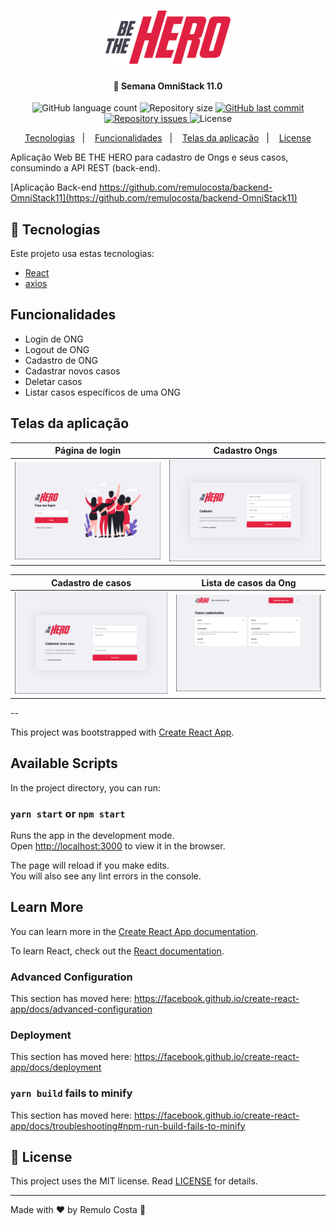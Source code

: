 <h1 align="center">
  <img alt="BE THE HERO" title="BE THE HERO" src=".github/logo.png" width="200px" />
</h1>

<h4 align="center">
 🚀 Semana OmniStack 11.0
</h4>

<p align="center">
  <img alt="GitHub language count" src="https://img.shields.io/github/languages/count/remulocosta/frontend-omnistack11">

  <img alt="Repository size" src="https://img.shields.io/github/repo-size/remulocosta/frontend-omnistack11">
  
  <a href="https://github.com/remulocosta/frontend-omnistack11/commits/master">
    <img alt="GitHub last commit" src="https://img.shields.io/github/last-commit/remulocosta/frontend-omnistack11">
  </a>

  <a href="https://github.com/remulocosta/frontend-omnistack11/issues">
    <img alt="Repository issues" src="https://img.shields.io/github/issues/remulocosta/frontend-omnistack11">
  </a>

  <img alt="License" src="https://img.shields.io/badge/license-MIT-brightgreen">
</p>

<p align="center">
  <a href="#rocket-tecnologias">Tecnologias</a>&nbsp;&nbsp;&nbsp;|&nbsp;&nbsp;&nbsp;
  <a href="#funcionalidades">Funcionalidades</a>&nbsp;&nbsp;&nbsp;|&nbsp;&nbsp;&nbsp;
  <a href="#telas-da-aplicacao">Telas da aplicação</a>&nbsp;&nbsp;&nbsp;|&nbsp;&nbsp;&nbsp;
  <a href="#memo-license">License</a>
</p>



Aplicação Web BE THE HERO para cadastro de Ongs e seus casos, consumindo a API REST (back-end). 

[Aplicação Back-end https://github.com/remulocosta/backend-OmniStack11](https://github.com/remulocosta/backend-OmniStack11)

## :rocket: Tecnologias

Este projeto usa estas tecnologias:

- [React](https://reactjs.org)
- [axios](https://github.com/axios/axios)

## Funcionalidades

- Login de ONG
- Logout de ONG
- Cadastro de ONG
- Cadastrar novos casos
- Deletar casos
- Listar casos específicos de uma ONG

## Telas da aplicação

Página de login | Cadastro Ongs 
--------- | ---------
<img alt="Login" title="Login" src=".github/01-login.png" width="500px" /> | <img alt="Cadastro Ongs" title="Cadastro Ongs" src=".github/02-cadastro-ongs.png" width="500px" />

Cadastro de casos | Lista de casos da Ong 
--------- | ---------
<img alt="Cadastro de casos" title="Cadastro de casos" src=".github/03-cadastro-de-casos.png" width="500px" /> | <img alt="Lista de casos da Ong" title="Lista de casos da Ong" src=".github/04-lista-de-casos.png" width="500px" />





--

This project was bootstrapped with [Create React App](https://github.com/facebook/create-react-app).

## Available Scripts

In the project directory, you can run:

### `yarn start` or `npm start`

Runs the app in the development mode.<br />
Open [http://localhost:3000](http://localhost:3000) to view it in the browser.

The page will reload if you make edits.<br />
You will also see any lint errors in the console.

## Learn More

You can learn more in the [Create React App documentation](https://facebook.github.io/create-react-app/docs/getting-started).

To learn React, check out the [React documentation](https://reactjs.org/).

### Advanced Configuration

This section has moved here: https://facebook.github.io/create-react-app/docs/advanced-configuration

### Deployment

This section has moved here: https://facebook.github.io/create-react-app/docs/deployment

### `yarn build` fails to minify

This section has moved here: https://facebook.github.io/create-react-app/docs/troubleshooting#npm-run-build-fails-to-minify


## :memo: License

This project uses the MIT license. Read [LICENSE](LICENSE.md) for details.

---

Made with ♥ by Remulo Costa :wave:
